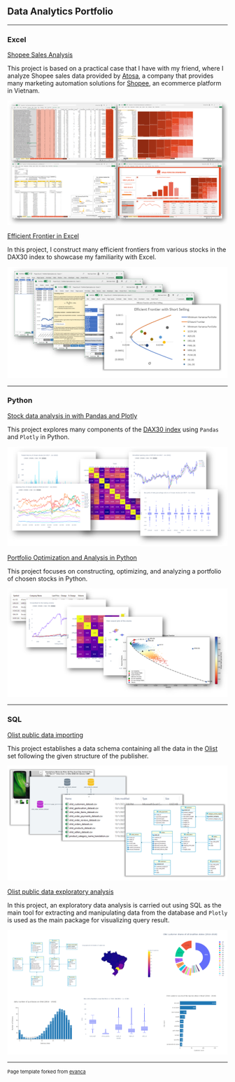 ## Data Analytics Portfolio

---

### Excel

[Shopee Sales Analysis](https://chinhmaigit.github.io/Project-Excel-1/)

This project is based on a practical case that I have with my friend, where I analyze Shopee sales data provided by [Atosa](https://app.atosa.asia/), a company that provides many marketing automation solutions for [Shopee](https://shopee.vn/), an ecommerce platform in Vietnam. 

<img src="images/projectexcel1.png?raw=true"/>


[Efficient Frontier in Excel](https://chinhmaigit.github.io/Project-Excel-2/)

In this project, I construct many efficient frontiers from various stocks in the DAX30 index to showcase my familiarity with Excel.

<img src="images/projectexcel2.png?raw=true"/>

---

### Python

[Stock data analysis in with Pandas and Plotly](https://chinhmaigit.github.io/Project-Python-1/)

This project explores many components of the [DAX30 index](t.ly/OkEF) using `Pandas` and `Plotly` in Python.

<img src="images/projectpython1.png?raw=true"/>


[Portfolio Optimization and Analysis in Python](https://chinhmaigit.github.io/Project-Python-2/)

This project focuses on constructing, optimizing, and analyzing a portfolio of chosen stocks in Python.

<img src="images/projectpython2.png?raw=true"/>

---

### SQL

[Olist public data importing](https://chinhmaigit.github.io/Project-SQL-1/)

This project establishes a data schema containing all the data in the [Olist](https://www.kaggle.com/datasets/olistbr/brazilian-ecommerce) set following the given structure of the publisher.

<img src="images/projectsql1.png?raw=true"/>


[Olist public data exploratory analysis](https://chinhmaigit.github.io/Project-SQL-2/)

In this project, an exploratory data analysis is carried out using SQL as the main tool for extracting and manipulating data from the database and `Plotly` is used as the main package for visualizing query result.

<img src="images/projectsql2.png?raw=true"/>


---
<p style="font-size:11px">Page template forked from <a href="https://github.com/evanca/quick-portfolio">evanca</a></p>
<!-- Remove above link if you don't want to attibute -->
